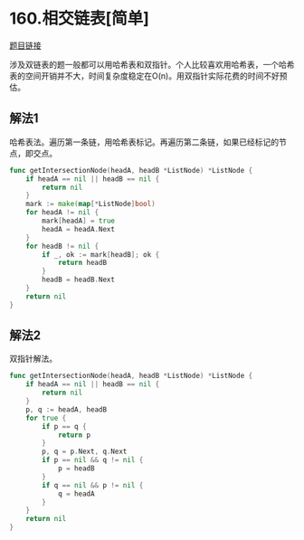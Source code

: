 # 160.相交链表[简单]

[题目链接](https://leetcode-cn.com/problems/intersection-of-two-linked-lists/)

涉及双链表的题一般都可以用哈希表和双指针。个人比较喜欢用哈希表，一个哈希表的空间开销并不大，时间复杂度稳定在O(n)。用双指针实际花费的时间不好预估。

## 解法1

哈希表法。遍历第一条链，用哈希表标记。再遍历第二条链，如果已经标记的节点，即交点。

```go
func getIntersectionNode(headA, headB *ListNode) *ListNode {
    if headA == nil || headB == nil {
        return nil
    }
    mark := make(map[*ListNode]bool)
    for headA != nil {
        mark[headA] = true
        headA = headA.Next
    }
    for headB != nil {
        if _, ok := mark[headB]; ok {
            return headB
        }
        headB = headB.Next
    }
    return nil
}
```

## 解法2

双指针解法。

```go
func getIntersectionNode(headA, headB *ListNode) *ListNode {
    if headA == nil || headB == nil {
        return nil
    }
    p, q := headA, headB
    for true {
        if p == q {
            return p
        }
        p, q = p.Next, q.Next
        if p == nil && q != nil {
            p = headB
        }
        if q == nil && p != nil {
            q = headA
        }
    }
    return nil    
}
```

